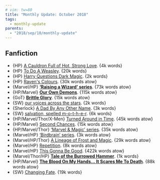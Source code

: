 ```yaml
---
# vim: tw=80
title: "Monthly Update: October 2018"
tags:
  - monthly-update
parents:
  - "2018/sep/10/monthly-update"
---
```


## Fanfiction

 - {HP} [A Cauldron Full of Hot, Strong Love](https://archiveofourown.org/works/126969). {4k words}
 - {HP} [To Do A Weasley](https://archiveofourown.org/works/4552488). {20k words}
 - {HP} [Harry Questions Dark Magic](https://archiveofourown.org/works/12888147). {2k words}
 - {HP} [Raven's Colours](https://archiveofourown.org/works/9638276). {30k words atow}
 - {Marvel/HP} **[‘Raising a Wizard’ series](https://archiveofourown.org/series/916779)**. {73k words atow}
 - {HP/Marvel} **[Our Own Demons](https://archiveofourown.org/works/2704532)**. {115k words atow}
 - {GoT} **[Brittle Glory](https://archiveofourown.org/works/12745350)**. {15k words atow}
 - {SW} [our voices across the stars](https://archiveofourown.org/works/10745139). {2k words}
 - {Sherlock} [A Dad By Any Other Name](https://archiveofourown.org/works/9854387). {3k words}
 - {SW} [salvation, spelled m-o-t-h-e-r](https://archiveofourown.org/works/9603464). {6k words}
 - {HP/Marvel/Thor/X-Men} [Turned Around in Time](https://archiveofourown.org/works/3898957). {45k words atow}
 - {HP/Marvel} [Second Chances](https://archiveofourown.org/works/15316926). {15k words atow}
 - {HP/Marvel/Thor} [‘Marvel & Magic’ series](https://archiveofourown.org/series/1109643). {35k words atow}
 - {Marvel/HP} [‘Birdbrain’ series](https://archiveofourown.org/series/1030541). {3k words atow}
 - {Marvel/HP/Thor} [A Lineage of Frost and Magic](https://archiveofourown.org/works/15187199). {29k words atow}
 - {Marvel/HP} [Repetition](https://archiveofourown.org/works/12865797). {8k words atow}
 - {Marvel/HP} [This Gonna Be Good](https://archiveofourown.org/works/8462437). {422k words atow}
 - {Marvel/Thor/HP} **[Tale of the Burrowed Hammer](https://archiveofourown.org/works/16097447)**. {1k words}
 - {HP/Marvel} **[The Blood On My Hands... It Scares Me To Death](https://archiveofourown.org/works/11799474)**. {88k words atow}
 - {SW} [Changing Fate](https://archiveofourown.org/works/11335293). {19k words}
